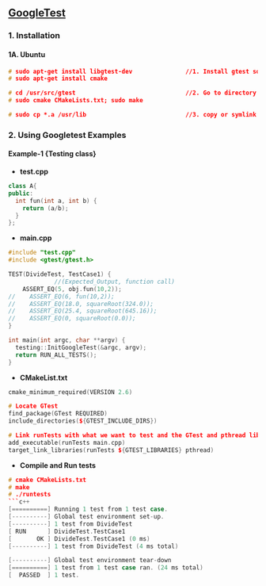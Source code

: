 ## [GoogleTest](https://github.com/google/googletest)

### 1. Installation
#### 1A. Ubuntu
```c++
# sudo apt-get install libgtest-dev               //1. Install gtest source files
# sudo apt-get install cmake

# cd /usr/src/gtest                               //2. Go to directory where source is installed and make it
# sudo cmake CMakeLists.txt; sudo make

# sudo cp *.a /usr/lib                            //3. copy or symlink libgtest.a and libgtest_main.a to your /usr/lib folder
```

### 2. Using Googletest Examples
#### Example-1 {Testing class}
- **test.cpp**
```c++
class A{
public:
  int fun(int a, int b) {
    return (a/b);
  }
};
```
- **main.cpp**
```c++
#include "test.cpp"
#include <gtest/gtest.h>

TEST(DivideTest, TestCase1) {
             //(Expected_Output, function call)
    ASSERT_EQ(5, obj.fun(10,2));
//    ASSERT_EQ(6, fun(10,2));
//    ASSERT_EQ(18.0, squareRoot(324.0));
//    ASSERT_EQ(25.4, squareRoot(645.16));
//    ASSERT_EQ(0, squareRoot(0.0));
}

int main(int argc, char **argv) {
  testing::InitGoogleTest(&argc, argv);
  return RUN_ALL_TESTS();
}
```
- **CMakeList.txt**
```c++
cmake_minimum_required(VERSION 2.6)

# Locate GTest
find_package(GTest REQUIRED)
include_directories(${GTEST_INCLUDE_DIRS})

# Link runTests with what we want to test and the GTest and pthread library
add_executable(runTests main.cpp)
target_link_libraries(runTests ${GTEST_LIBRARIES} pthread)
```
- **Compile and Run tests**
```c++
# cmake CMakeLists.txt
# make
# ./runtests
```c++
[==========] Running 1 test from 1 test case.
[----------] Global test environment set-up.
[----------] 1 test from DivideTest
[ RUN      ] DivideTest.TestCase1
[       OK ] DivideTest.TestCase1 (0 ms)
[----------] 1 test from DivideTest (4 ms total)

[----------] Global test environment tear-down
[==========] 1 test from 1 test case ran. (24 ms total)
[  PASSED  ] 1 test.
```
